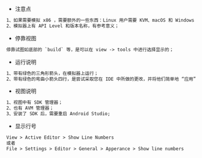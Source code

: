 - 注意点

```tex
1、如果需要模拟 x86 ，需要额外的一些东西：Linux 用户需要 KVM、macOS 和 Windows 用户需要“英特尔硬件加速执行管理器”（又名 HAXM）、如果您运行的是 Windows 或 Linux，则需要确保计算机的 BIOS 设置为支持“虚拟化扩展”。这些都是模拟器的准备工作；
2、模拟器上有 API Level 和版本名称，有参考意义；
```

- 停靠视图

```tex
停靠试图如底部的 `build` 等，是可以在 view -> tools 中进行选择显示的；
```

- 运行说明

```tex
1、带有绿色的三角形箭头，在模拟器上运行；
2、带有绿色的弯曲小箭头四行，是尝试采取您在 IDE 中所做的更改，并将他们简单地 “应用” 到应用程序的运行副本中；
```

- 视图说明

```tex
1、视图中有 SDK 管理器；
2、也有 AVM 管理器；
3、安装了 SDK 后，需要重启 Android Studio;
```

- 显示行号

```tex
View > Active Editor > Show Line Numbers
或者
File > Settings > Editor > General > Apperance > Show line numbers
```

